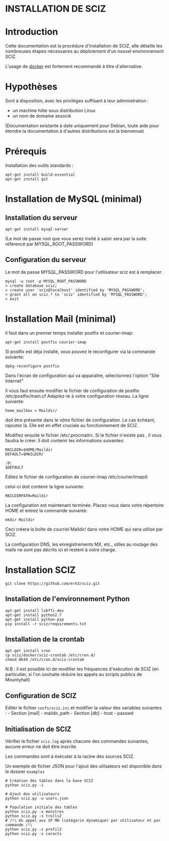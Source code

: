 ﻿INSTALLATION DE SCIZ
===

# Introduction

Cette documentation est la procédure d'installation de SCIZ, elle détaille les nombreuses étapes nécessaires au déploiement d'un nouvel environnement SCIZ.

L'usage de [docker](docker/README.md) est fortement recommandé à titre d'alternative.

# Hypothèses

Sont à disposition, avec les privilèges suffisant à leur administration :
  - un machine hôte sous distribution Linux
  - un nom de domaine associé

(Documentation existante à date uniquement pour Debian, toute aide pour étendre la documentation à d'autres distributions est la bienvenue)

# Prérequis

Installation des outils standards :
```
apt-get install build-essential
apt-get install git
```

# Installation de MySQL (minimal)

## Installation du serveur
```
apt-get install mysql-server
```

(Le mot de passe root que vous serez invité à saisir sera par la suite référencé par MYSQL_ROOT_PASSWORD)

## Configuration du serveur

Le mot de passe MYSQL_PASSWORD pour l'utilisateur sciz est à remplacer.

```
mysql -u root -p MYSQL_ROOT_PASSWORD
> create database sciz;
> create user 'sciz@localhost' identified by 'MYSQL_PASSWORD';
> grant all on sciz.* to 'sciz' identified by 'MYSQL_PASSWORD';
> exit
```

# Installation Mail (minimal)

Il faut dans un premier temps installer postfix et courier-imap:
```
apt-get install postfix courier-imap 
```

Si postfix est déja installé, vous pouvez le reconfigurer via la commande suivante:
```
dpkg-reconfigure postfix
```

Dans l'écran de configuration qui va apparaitre, sélectionnez l'option "Site Internet"

Il vous faut ensuite modifier le fichier de configuration de postfix /etc/postfix/main.cf
Adaptez-le à votre configuration réseau. La ligne suivante:
```
home_mailbox = Maildir/
```
doit être présente dans le vôtre fichier de configuration. Le cas échéant, rajoutez là.
Elle est en effet cruciale au fonctionnement de SCIZ.

Modifiez ensuite le fichier /etc/.procmailrc. Si le fichier n'existe pas , il vous faudra
le créer. Il doit contenir les informations suivantes:
```
MAILDIR=$HOME/Maildir
DEFAULT=$MAILDIR/

:0:
$DEFAULT
```

Éditez le fichier de configuration de courier-imap /etc/courier/imapd:

celui-ci doit contenir la ligne suivante:

```
MAILDIRPATH=Maildir
```

La configuration est maintenant terminée. Placez-vous dans votre répertoire HOME
et entrez la commande suivante:

```
mkdir Maildir
```

Ceci créera la boîte de courriel Maildir/ dans votre HOME qui sera utilisé par SCIZ.

La configuration DNS, les enregistrements MX, etc., utiles au routage des mails ne 
sont pas décrits ici et restent à votre charge.

# Installation SCIZ
```
git clone https://github.com/erk3/sciz.git
```

## Installation de l'environnement Python
```
apt-get install libffi-dev
apt-get install python2.7
apt-get install python-pip
pip install -r sciz/requirements.txt
```

## Installation de la crontab
```
apt-get install cron
cp sciz/docker/sciz-crontab /etc/cron.d/
chmod 0644 /etc/cron.d/sciz-crontab
```

N.B : il est possible ici de modifier les fréquences d'exécution de SCIZ (en particulier, si l'on souhaite réduire les appels au scripts publics de Mountyhall)

## Configuration de SCIZ

Editer le fichier ```confs/sciz.ini``` et modifier la valeur des variables suivantes :
    - Section \[mail\]
      - maildir_path
    - Section \[db\]
      - host
      - passwd

## Initialisation de SCIZ

Vérifier le fichier ```sciz.log``` après chacune des commandes suivantes, aucune erreur ne doit être inscrite.

Les commandes sont à éxécuter à la racine des sources SCIZ.

Un exemple de fichier JSON pour l'ajout des utilsateurs est disponible dans le dossier ```examples```

```
# Création des tables dans la base SCIZ
python sciz.py -i

# Ajout des utilisateurs
python sciz.py -u users.json

# Population initiale des tables
python sciz.py -s monstres
python sciz.py -s trolls2
# /!\ Un appel aux SP MH (catégorie dynamique) par utilisateur et par commande /!\
python sciz.py -s profil2
python sciz.py -s caracts
```
